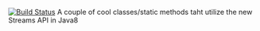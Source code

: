 [![Build Status](https://travis-ci.org/fegan104/streams-test.svg?branch=master)](https://travis-ci.org/fegan104/streams-test)
A couple of cool classes/static methods taht utilize the new Streams API in Java8
